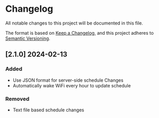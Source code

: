# Changelog

All notable changes to this project will be documented in this file.

The format is based on [Keep a Changelog](https://keepachangelog.com/en/1.1.0/),
and this project adheres to [Semantic Versioning](https://semver.org/spec/v2.0.0.html).

## [2.1.0] 2024-02-13

### Added

- Use JSON format for server-side schedule Changes
- Automatically wake WiFi every hour to update schedule

### Removed

- Text file based schedule changes
